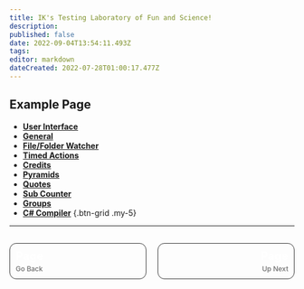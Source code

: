 ```yaml
---
title: IK's Testing Laboratory of Fun and Science!
description: 
published: false
date: 2022-09-04T13:54:11.493Z
tags: 
editor: markdown
dateCreated: 2022-07-28T01:00:17.477Z
---
```


## Example Page

- [<i class="mdi mdi-application primary--text"></i>**User Interface**](/en/Settings/User-Interface)
- [<i class="mdi mdi-format-align-center primary--text"></i>**General**](/en/Settings/General)
- [<i class="mdi mdi-file-code primary--text"></i>**File/Folder Watcher**](/en/Settings/File-Folder-Watcher) 
- [<i class="mdi mdi-timelapse primary--text"></i>**Timed Actions**](/en/Settings/Timed-Actions) 
- [<i class="mdi mdi-credit-card primary--text"></i>**Credits**](/en/Settings/Credits) 
- [<i class="mdi mdi-triangle-outline primary--text"></i>**Pyramids**](/en/Settings/Pyramids) 
- [<i class="mdi mdi-format-quote-open primary--text"></i>**Quotes**](/en/Settings/Quotes) 
- [<i class="mdi mdi-counter primary--text"></i>**Sub Counter**](/en/Settings/Sub-Counter) 
- [<i class="mdi mdi-folder primary--text"></i>**Groups**](/en/Settings/Groups) 
- [<i class="mdi mdi-language-csharp primary--text"></i>**C# Compiler**](/en/Settings/CSharp-Compiler)
{.btn-grid .my-5}

---

<div id="footer-grid" style="display: grid; grid-template-columns: 1fr 1fr; grid-gap: 20px; margin-top: 30px;"><a href="" id="footer-grid-border" style="border: 1px solid #333333; border-radius: 12px; color: transparent!important;"><div id="footer-grid-border-spacing" style="margin: 10px;"> <div id="footer-grid-1"><div id="footer-grid-upper" style="color: #ffffff; font-size: 20px; font-weight: 700;">Page</div><div id="footer-grid-bottom" style="font-size: 12px; margin-top: 3px; color: #6e6e6e; font-weight: 500;">Go Back</div></div></div></a><a href="" id="footer-grid-border" style="border: 1px solid #333333; border-radius: 12px; color: transparent!important;"><div id="footer-grid-border-spacing" style="margin: 10px;"><div id="footer-grid-2"><div id="footer-grid-upper" style="color: #ffffff; text-align: right; font-size: 20px; font-weight: 700;">Page</div><div id="footer-grid-bottom" style="font-size: 12px; margin-top: 3px; text-align: right; color: #6e6e6e; font-weight: 500;">Up Next</div></div></div></a></div>